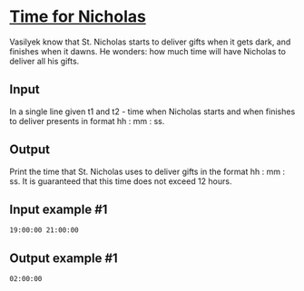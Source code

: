 # [Time for Nicholas](https://www.e-olymp.com/en/problems/514)
Vasilyek know that St. Nicholas starts to deliver gifts when it gets dark, and finishes when it dawns. He wonders: how much time will have Nicholas to deliver all his gifts.

## Input
In a single line given t1 and t2 - time when Nicholas starts and when finishes to deliver presents in format hh : mm : ss.

## Output
Print the time that St. Nicholas uses to deliver gifts in the format hh : mm : ss. It is guaranteed that this time does not exceed 12 hours.

## Input example #1
```
19:00:00 21:00:00
```

## Output example #1
```
02:00:00
```
